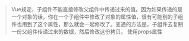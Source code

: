 > Vue规定，子组件不能直接修改父组件中传递过来的值。因为如果传递的是一个对象的话，你在一个子组件中修改了对象的属性值，很有可能别的子组件也用到了这个属性，那么就会一起修改了。变通的方法是，子组件去复制一份父组件传递过来的数据，然后修改这份拷贝。 使用props属性